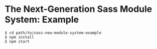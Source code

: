 # The Next-Generation Sass Module System: Example

```
$ cd path/to/sass-new-module-system-example
$ npm install
$ npm start
```
